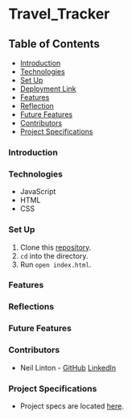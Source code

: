 # Travel_Tracker

## Table of Contents
- [Introduction](#introduction)
- [Technologies](#technologies)
- [Set Up](#set-up)
- [Deployment Link](#deployment-link)
- [Features](#features)
- [Reflection](#reflection)
- [Future Features](#future-features)
- [Contributors](#contributors)
- [Project Specifications](#project-specifications)

### Introduction

### Technologies
- JavaScript
- HTML
- CSS

### Set Up
1. Clone this [repository](https://github.com/LINTONBNEIL/Travel_Tracker).
2. `cd` into the directory.
3. Run `open index.html`.

### Features


### Reflections



### Future Features


### Contributors

-  Neil Linton - [GitHub](https://github.com/LINTONBNEIL)  [LinkedIn](https://www.linkedin.com/in/neil-b-linton/)



### Project Specifications
- Project specs are located [here](https://github.com/turingschool-examples/webpack-starter-kit).

